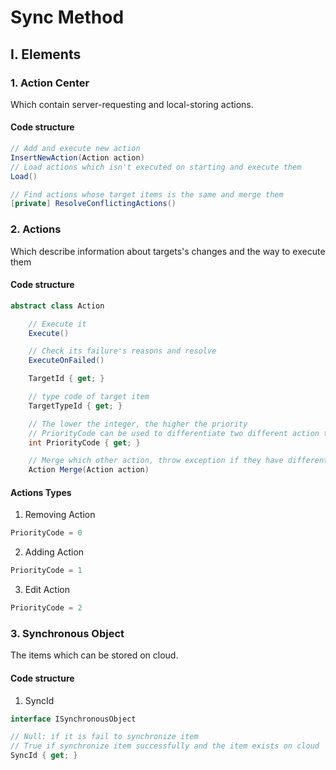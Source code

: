 # Sync Method

## I. Elements

### 1. Action Center

Which contain server-requesting and local-storing actions.

#### **Code structure**

```csharp
// Add and execute new action
InsertNewAction(Action action) 
// Load actions which isn't executed on starting and execute them
Load() 

// Find actions whose target items is the same and merge them
[private] ResolveConflictingActions() 
```

### 2. Actions

Which describe information about targets's changes and the way to execute them

#### **Code structure**

```csharp
abstract class Action

    // Execute it
    Execute() 

    // Check its failure's reasons and resolve
    ExecuteOnFailed() 

    TargetId { get; }

    // type code of target item
    TargetTypeId { get; } 

    // The lower the integer, the higher the priority
    // PriorityCode can be used to differentiate two different action types
    int PriorityCode { get; } 

    // Merge which other action, throw exception if they have different target types or different target codes
    Action Merge(Action action) 
```

#### **Actions Types**

1. Removing Action

```csharp
PriorityCode = 0
```

2. Adding Action

```csharp
PriorityCode = 1
```

3. Edit Action

```csharp
PriorityCode = 2
```

### 3. Synchronous Object

The items which can be stored on cloud.

#### **Code structure**

1. SyncId

```csharp
interface ISynchronousObject

// Null: if it is fail to synchronize item
// True if synchronize item successfully and the item exists on cloud
SyncId { get; }


```